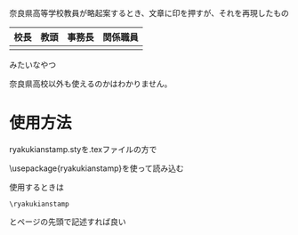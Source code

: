 奈良県高等学校教員が略起案するとき、文章に印を押すが、それを再現したもの

|校長|教頭|事務長|関係職員|
|:--:|:--:|:----:|:------:|
|    |    |      |        |
みたいなやつ


奈良県高校以外も使えるのかはわかりません。

# 使用方法
ryakukianstamp.styを.texファイルの方で

\usepackage{ryakukianstamp}を使って読み込む


使用するときは
```
\ryakukianstamp
```
とページの先頭で記述すれば良い
